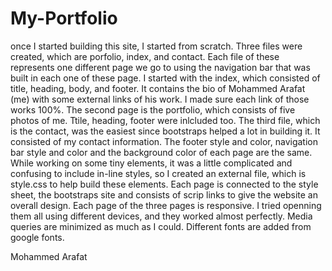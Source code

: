 # My-Portfolio
once I started building this site, I started from scratch. Three files were created, which are porfolio, index, and contact. Each file of these represents one different page we go to using the navigation bar that was built in each one of these page.
I started with the index, which consisted of title, heading, body, and footer. It contains the bio of Mohammed Arafat (me) with some external links of his work. I made sure each link of those works 100%.
The second page is the portfolio, which consists of five photos of me. Ttile, heading, footer were inlcluded too. 
The third file, which is the contact, was the easiest since bootstraps helped a lot in building it. It consisted of my contact information. 
The footer style and color, navigation bar style and color  and the background color of each page are the same.
While working on some tiny elements, it was a little complicated and confusing to include in-line styles, so I created an external file, which is style.css to help build these elements. 
Each page is connected to the style sheet, the bootstraps site and consists of scrip links to give the website an overall design.
Each page of the three pages is responsive. I tried openning them all using different devices, and they worked almost perfectly. Media queries are minimized as much as I could.
Different fonts are added from google fonts.

Mohammed Arafat